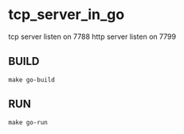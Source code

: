 # tcp_server_in_go

tcp server listen on 7788
http server listen on 7799

## BUILD
```
make go-build
```

## RUN

```
make go-run
```